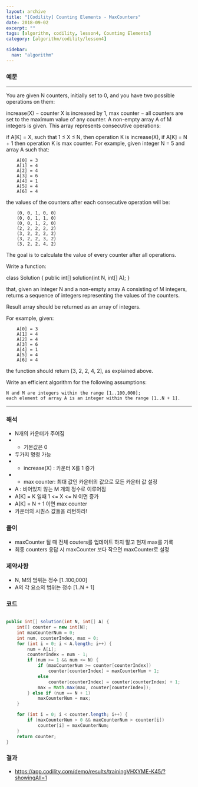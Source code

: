 ```yaml
---
layout: archive
title: "[Codility] Counting Elements - MaxCounters"
date: 2018-09-02
excerpt: ""
tags: [algorithm, codility, lesson4, Counting Elements]
category: [algorithm/codility/lesson4]

sidebar:
  nav: "algorithm"
---
```


### 예문 
* * *
You are given N counters, initially set to 0, and you have two possible operations on them:

increase(X) − counter X is increased by 1,
max counter − all counters are set to the maximum value of any counter.
A non-empty array A of M integers is given. This array represents consecutive operations:

if A[K] = X, such that 1 ≤ X ≤ N, then operation K is increase(X),
if A[K] = N + 1 then operation K is max counter.
For example, given integer N = 5 and array A such that:
```
    A[0] = 3
    A[1] = 4
    A[2] = 4
    A[3] = 6
    A[4] = 1
    A[5] = 4
    A[6] = 4
```
the values of the counters after each consecutive operation will be:
```
    (0, 0, 1, 0, 0)
    (0, 0, 1, 1, 0)
    (0, 0, 1, 2, 0)
    (2, 2, 2, 2, 2)
    (3, 2, 2, 2, 2)
    (3, 2, 2, 3, 2)
    (3, 2, 2, 4, 2)
```
The goal is to calculate the value of every counter after all operations.

Write a function:

class Solution { public int[] solution(int N, int[] A); }

that, given an integer N and a non-empty array A consisting of M integers, returns a sequence of integers representing the values of the counters.

Result array should be returned as an array of integers.

For example, given:
```
    A[0] = 3
    A[1] = 4
    A[2] = 4
    A[3] = 6
    A[4] = 1
    A[5] = 4
    A[6] = 4
```
the function should return [3, 2, 2, 4, 2], as explained above.

Write an efficient algorithm for the following assumptions:
```
N and M are integers within the range [1..100,000];
each element of array A is an integer within the range [1..N + 1].
```
* * *

### 해석
* N개의 카운터가 주어짐
* - 기본값은 0
* 두가지 명령 가능
* * increase(X) : 카운터 X를 1 증가
* * max counter: 최대 값인 카운터의 값으로 모든 카운터 값 설정
* A : 비어있지 않는 M 개의 정수로 이루어짐
* A[K] = K 일때 1 <= X <= N 이면 증가
* A[K] = N + 1 이면 max counter
* 카운터의 시퀀스 값들을 리턴하라!

### 풀이
* maxCounter 될 때 전체 couters를 업데이트 하지 말고 현재 max를 기록
* 최종 counters 응답 시 maxCounter 보다 작으면 maxCounter로 설정

### 제약사항
* N, M의 범위는 정수 [1..100,000]
* A의 각 요소의 범위는 정수 [1..N + 1]

### 코드
``` java

public int[] solution(int N, int[] A) {
    int[] counter = new int[N];
    int maxCounterNum = 0;
    int num, counterIndex, max = 0;
    for (int i = 0; i < A.length; i++) {
        num = A[i];
        counterIndex = num - 1;
        if (num >= 1 && num <= N) {
            if (maxCounterNum >= counter[counterIndex])
                counter[counterIndex] = maxCounterNum + 1;
            else
                counter[counterIndex] = counter[counterIndex] + 1;
            max = Math.max(max, counter[counterIndex]);
        } else if (num == N + 1)
            maxCounterNum = max;
    }

    for (int i = 0; i < counter.length; i++) {
        if (maxCounterNum > 0 && maxCounterNum > counter[i])
            counter[i] = maxCounterNum;
    }
    return counter;
}
```

### 결과
* https://app.codility.com/demo/results/trainingVHXYME-K45/?showingAll=1